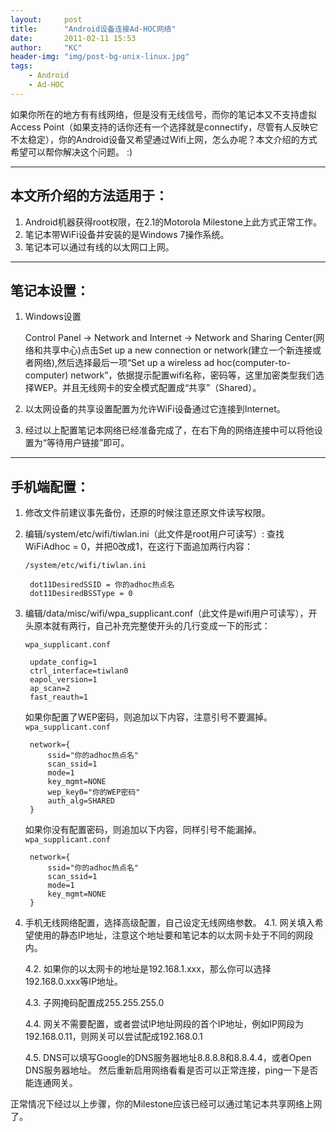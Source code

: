 ```yaml
---
layout:     post
title:      "Android设备连接Ad-HOC网络"
date:       2011-02-11 15:53
author:     "KC"
header-img: "img/post-bg-unix-linux.jpg"
tags:
    - Android
    - Ad-HOC
---
```


如果你所在的地方有有线网络，但是没有无线信号，而你的笔记本又不支持虚拟Access Point（如果支持的话你还有一个选择就是connectify，尽管有人反映它不太稳定），你的Android设备又希望通过Wifi上网，怎么办呢？本文介绍的方式希望可以帮你解决这个问题。 :)

---## 本文所介绍的方法适用于：1. Android机器获得root权限，在2.1的Motorola Milestone上此方式正常工作。2. 笔记本带WiFi设备并安装的是Windows 7操作系统。3. 笔记本可以通过有线的以太网口上网。
---## 笔记本设置：1. Windows设置
	Control Panel -> Network and Internet -> Network and Sharing Center(网络和共享中心)点击Set up a new connection or network(建立一个新连接或者网络),然后选择最后一项“Set up a wireless ad hoc(computer-to-computer) network”，依据提示配置wifi名称，密码等，这里加密类型我们选择WEP。并且无线网卡的安全模式配置成“共享”（Shared）。2. 以太网设备的共享设置配置为允许WiFi设备通过它连接到Internet。3. 经过以上配置笔记本网络已经准备完成了，在右下角的网络连接中可以将他设置为“等待用户链接”即可。---
## 手机端配置：1. 修改文件前建议事先备份，还原的时候注意还原文件读写权限。2. 编辑/system/etc/wifi/tiwlan.ini（此文件是root用户可读写）:查找WiFiAdhoc = 0，并把0改成1，在这行下面追加两行内容：    `/system/etc/wifi/tiwlan.ini`
	    dot11DesiredSSID = 你的adhoc热点名	    dot11DesiredBSSType = 03. 编辑/data/misc/wifi/wpa_supplicant.conf（此文件是wifi用户可读写），开头原本就有两行，自己补充完整使开头的几行变成一下的形式：
    `wpa_supplicant.conf`
            update_config=1		ctrl_interface=tiwlan0		eapol_version=1		ap_scan=2		fast_reauth=1    如果你配置了WEP密码，则追加以下内容，注意引号不要漏掉。    `wpa_supplicant.conf`
    		network={			ssid="你的adhoc热点名"			scan_ssid=1			mode=1			key_mgmt=NONE			wep_key0="你的WEP密码"			auth_alg=SHARED		}	如果你没有配置密码，则追加以下内容，同样引号不能漏掉。	`wpa_supplicant.conf`
		network={			ssid="你的adhoc热点名"			scan_ssid=1			mode=1			key_mgmt=NONE		}4. 手机无线网络配置，选择高级配置，自己设定无线网络参数。	4.1. 网关填入希望使用的静态IP地址，注意这个地址要和笔记本的以太网卡处于不同的网段内。		4.2. 如果你的以太网卡的地址是192.168.1.xxx，那么你可以选择192.168.0.xxx等IP地址。		4.3. 子网掩码配置成255.255.255.0		4.4. 网关不需要配置，或者尝试IP地址网段的首个IP地址，例如IP网段为192.168.0.11，则网关可以尝试配成192.168.0.1		4.5. DNS可以填写Google的DNS服务器地址8.8.8.8和8.8.4.4，或者Open DNS服务器地址。然后重新启用网络看看是否可以正常连接，ping一下是否能连通网关。正常情况下经过以上步骤，你的Milestone应该已经可以通过笔记本共享网络上网了。